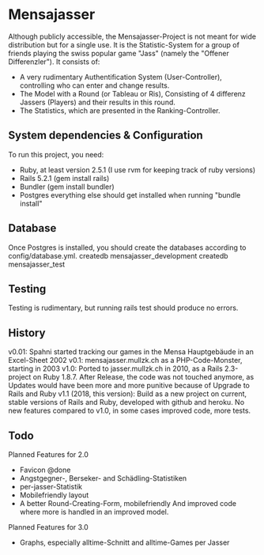 # Mensajasser

Although publicly accessible, the Mensajasser-Project is not meant for wide distribution but for a single use. It is the Statistic-System for a group of friends playing the swiss popular game "Jass" (namely the "Offener Differenzler"). It consists of: 

* A very rudimentary Authentification System (User-Controller), controlling who can enter and change results. 
* The Model with a Round (or Tableau or Ris), Consisting of 4 differenz Jassers (Players) and their results in this round. 
* The Statistics, which are presented in the Ranking-Controller. 



## System dependencies & Configuration
To run this project, you need: 
- Ruby, at least version 2.5.1 (I use rvm for keeping track of ruby versions)
- Rails 5.2.1  (gem install rails)
- Bundler (gem install bundler)
- Postgres
everything else should get installed when running "bundle install"

## Database 
Once Postgres is installed, you should create the databases according to config/database.yml. 
createdb mensajasser_development
createdb mensajasser_test

## Testing
Testing is rudimentary, but running 
rails test
should produce no errors. 

## History
v0.01: Spahni started tracking our games in the Mensa Hauptgebäude in an Excel-Sheet 2002
v0.1:  mensajasser.mullzk.ch as a PHP-Code-Monster, starting in 2003
v1.0:  Ported to jasser.mullzk.ch in 2010, as a Rails 2.3-project on Ruby 1.8.7. After Release, the code was not touched anymore, as Updates would have been more and more punitive because of Upgrade to Rails and Ruby
v1.1  (2018, this version): Build as a new project on current, stable versions of Rails and Ruby, developed with github and heroku. No new features compared to v1.0, in some cases improved code, more tests.

## Todo
Planned Features for 2.0
- Favicon @done
- Angstgegner-, Berseker- and Schädling-Statistiken
- per-jasser-Statistik
- Mobilefriendly layout
- A better Round-Creating-Form, mobilefriendly
And improved code where more is handled in an improved model. 

Planned Features for 3.0
- Graphs, especially alltime-Schnitt and alltime-Games per Jasser
